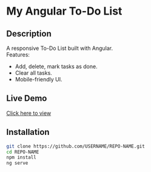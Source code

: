 # My Angular To-Do List

## Description
A responsive To-Do List built with Angular.  
Features:
- Add, delete, mark tasks as done.
- Clear all tasks.
- Mobile-friendly UI.

## Live Demo
[Click here to view]([https://USERNAME.github.io/REPO-NAME/](https://abdelrahmanbadr7422.github.io/todo-angular-app/))

## Installation
```bash
git clone https://github.com/USERNAME/REPO-NAME.git
cd REPO-NAME
npm install
ng serve

